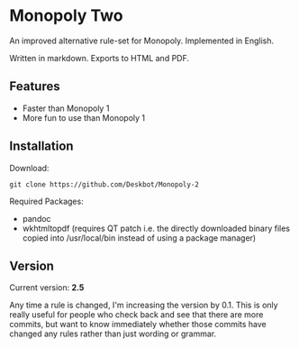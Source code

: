 Monopoly Two
============

An improved alternative rule-set for Monopoly. Implemented in English.

Written in markdown. Exports to HTML and PDF.

Features
--------

* Faster than Monopoly 1
* More fun to use than Monopoly 1

Installation
------------

Download:

`git clone https://github.com/Deskbot/Monopoly-2`

Required Packages:

* pandoc
* wkhtmltopdf (requires QT patch i.e. the directly downloaded binary files copied into /usr/local/bin instead of using a package manager)

Version
-------

Current version: **2.5**

Any time a rule is changed, I'm increasing the version by 0.1. This is only really useful for people who check back and see that there are more commits, but want to know immediately whether those commits have changed any rules rather than just wording or grammar.